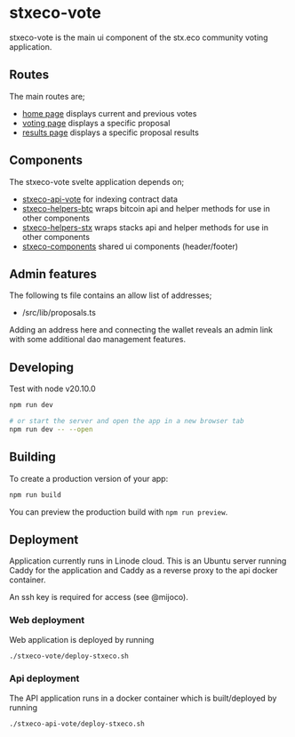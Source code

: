 # stxeco-vote

stxeco-vote is the main ui component of the stx.eco community voting application.

## Routes

The main routes are;

- [home page](https://stx.eco/) displays current and previous votes
- [voting page](https://stx.eco/dao/proposals/SP3JP0N1ZXGASRJ0F7QAHWFPGTVK9T2XNXDB908Z.bdp-multisig-transactions/) displays a specific proposal
- [results page](https://stx.eco/dao/proposals/SP3JP0N1ZXGASRJ0F7QAHWFPGTVK9T2XNXDB908Z.bdp-multisig-transactions/results) displays a specific proposal results

## Components

The stxeco-vote svelte application depends on;

- [stxeco-api-vote](https://github.com/radicleart/stxeco-api-vote) for indexing contract data
- [stxeco-helpers-btc](https://github.com/radicleart/stxeco-helpers-btc) wraps bitcoin api and helper methods for use in other components
- [stxeco-helpers-stx](https://github.com/radicleart/stxeco-helpers-stx) wraps stacks api and helper methods for use in other components
- [stxeco-components](https://github.com/radicleart/stxeco-components) shared ui components (header/footer)

## Admin features

The following ts file contains an allow list of addresses;

- /src/lib/proposals.ts

Adding an address here and connecting the wallet reveals an admin link with some additional dao management features.

## Developing

Test with node v20.10.0

```bash
npm run dev

# or start the server and open the app in a new browser tab
npm run dev -- --open
```

## Building

To create a production version of your app:

```bash
npm run build
```

You can preview the production build with `npm run preview`.

## Deployment

Application currently runs in Linode cloud. This is an Ubuntu server running Caddy for the
application and Caddy as a reverse proxy to the api docker container.

An ssh key is required for access (see @mijoco).

### Web deployment

Web application is deployed by running

```bash
./stxeco-vote/deploy-stxeco.sh
```

### Api deployment

The API application runs in a docker container which is built/deployed by running

```bash
./stxeco-api-vote/deploy-stxeco.sh
```
